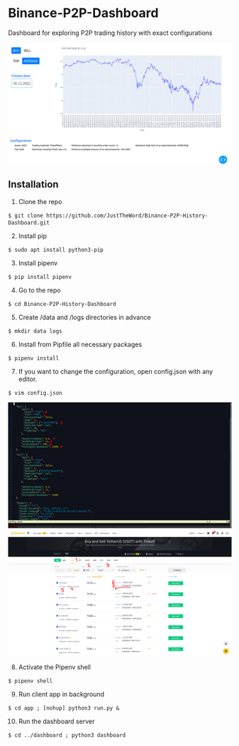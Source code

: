 # Binance-P2P-Dashboard
Dashboard for exploring P2P trading history with exact configurations

![](images/dashboard.png)

## Installation

1. Clone the repo
```
$ git clone https://github.com/JustTheWord/Binance-P2P-History-Dashboard.git
```
2. Install pip
```
$ sudo apt install python3-pip
```
3. Install pipenv
```
$ pip install pipenv
```
4. Go to the repo
```
$ cd Binance-P2P-History-Dashboard
```
5. Create /data and /logs directories in advance
```
$ mkdir data logs
```
6. Install from Pipfile all necessary packages
```
$ pipenv install
```
7. If you want to change the configuration, open config.json with any editor.
```
$ vim config.json
```

 ![](images/config.png)
 ![](images/p2p_interface.png)

8. Activate the Pipenv shell
```
$ pipenv shell
```
9. Run client app in background
```
$ cd app ; [nohup] python3 run.py &
```
10. Run the dashboard server
```
$ cd ../dashboard ; python3 dashboard
```
